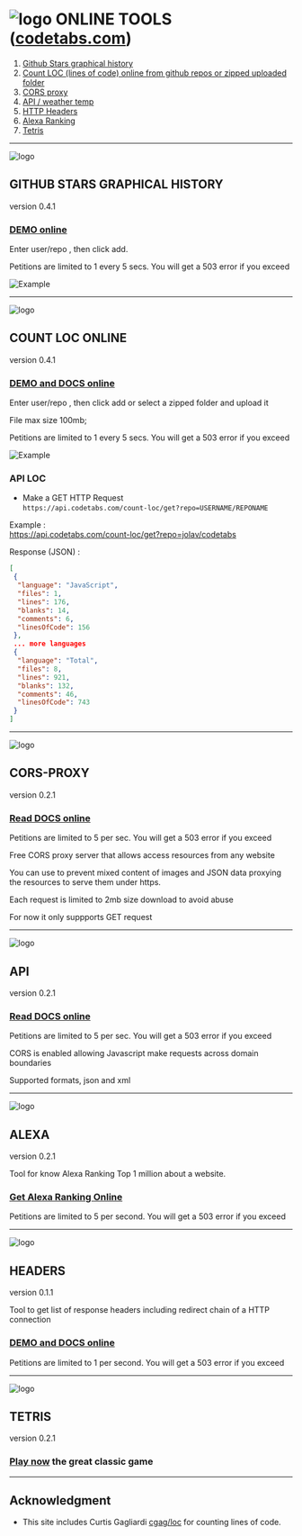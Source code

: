 # ![logo](https://github.com/jolav/codetabs/blob/master/_public/icons/ct64r.png?raw=true) **ONLINE TOOLS ([codetabs.com](https://codetabs.com))** 

1. [Github Stars graphical history](#github-stars-graphical-history)  
2. [Count LOC (lines of code) online from github repos or zipped uploaded folder](#count-loc-online)  
3. [CORS proxy](#cors-proxy)
4. [API / weather temp](#api)  
5. [HTTP Headers](#headers)
6. [Alexa Ranking](#alexa)
7. [Tetris](#tetris)  

<hr>

![logo](https://github.com/jolav/codetabs/blob/master/_public/icons/stars32.png?raw=true) 

## **GITHUB STARS GRAPHICAL HISTORY**

version 0.4.1

### **[DEMO online](https://codetabs.com/github-stars/github-star-history.html)**

Enter user/repo , then click add.

Petitions are limited to 1 every 5 secs. You will get a 503 error if you exceed 

![Example](https://github.com/jolav/codetabs/blob/master/_public/images/starExample.png?raw=true)

<hr>

![logo](https://github.com/jolav/codetabs/blob/master/_public/icons/count32.png?raw=true)  
## **COUNT LOC ONLINE** 

version 0.4.1

### **[DEMO and DOCS online](https://codetabs.com/count-loc/count-loc-online.html)**

Enter user/repo , then click add or select a zipped folder and upload it  

File max size 100mb;

Petitions are limited to 1 every 5 secs. You will get a 503 error if you exceed 

![Example](https://github.com/jolav/codetabs/blob/master/_public/images/locExample.png?raw=true)

### **API LOC**

*  Make a GET HTTP Request   
`https://api.codetabs.com/count-loc/get?repo=USERNAME/REPONAME`

Example :   
https://api.codetabs.com/count-loc/get?repo=jolav/codetabs

Response (JSON) :

```json
[
 {
  "language": "JavaScript",
  "files": 1,
  "lines": 176,
  "blanks": 14,
  "comments": 6,
  "linesOfCode": 156
 },   
 ... more languages
 {
  "language": "Total",
  "files": 8,
  "lines": 921,
  "blanks": 132,
  "comments": 46,
  "linesOfCode": 743
 }
]
```

<hr>

![logo](https://github.com/jolav/codetabs/blob/master/_public/icons/server32.png?raw=true)

## **CORS-PROXY**

version 0.2.1

### **[Read DOCS online](https://codetabs.com/cors-proxy/cors-proxy.html)**

Petitions are limited to 5 per sec. You will get a 503 error if you exceed 

Free CORS proxy server that allows access resources from any website

You can use to prevent mixed content of images and JSON data proxying the resources to serve them under https.

Each request is limited to 2mb size download to avoid abuse

For now it only suppports GET request

<hr>

![logo](https://github.com/jolav/codetabs/blob/master/_public/icons/hub32.png?raw=true) 

## **API** 

version 0.2.1

### **[Read DOCS online](https://codetabs.com/api/api.html)**

Petitions are limited to 5 per sec. You will get a 503 error if you exceed 

CORS is enabled allowing Javascript make requests across domain boundaries
       
Supported formats, json and xml  

<hr>

![logo](https://github.com/jolav/codetabs/blob/master/_public/icons/podium32.png?raw=true)

## **ALEXA**

version 0.2.1

Tool for know Alexa Ranking Top 1 million about a website.  

### **[Get Alexa Ranking Online](https://codetabs.com/alexa/alexa-ranking.html)**

Petitions are limited to 5 per second. You will get a 503 error if you exceed  

<hr>

![logo](https://github.com/jolav/codetabs/blob/master/_public/icons/headers32.png?raw=true)

## **HEADERS**

version 0.1.1

Tool to get list of response headers including redirect chain of a HTTP connection

### **[DEMO and DOCS online](https://codetabs.com/http-headers/headers.html)**

Petitions are limited to 1 per second. You will get a 503 error if you exceed

<hr>

![logo](https://github.com/jolav/codetabs/blob/master/_public/icons/tetris32.png?raw=true) 

## **TETRIS**

version 0.2.1

### **[Play now](https://codetabs.com/tetris-game/tetris.html)** the great classic game

<hr>

## **Acknowledgment**

* This site includes Curtis Gagliardi <a href="https://github.com/cgag/loc">cgag/loc</a> for counting lines of code.

